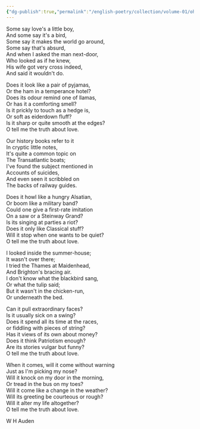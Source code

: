 ```yaml
---
{"dg-publish":true,"permalink":"/english-poetry/collection/volume-01/oh-tell-me-the-truth-about-love/"}
---
```


Some say love's a little boy,  
And some say it's a bird,  
Some say it makes the world go around,  
Some say that's absurd,  
And when I asked the man next-door,  
Who looked as if he knew,  
His wife got very cross indeed,  
And said it wouldn't do.  
  
Does it look like a pair of pyjamas,  
Or the ham in a temperance hotel?  
Does its odour remind one of llamas,  
Or has it a comforting smell?  
Is it prickly to touch as a hedge is,  
Or soft as eiderdown fluff?  
Is it sharp or quite smooth at the edges?  
O tell me the truth about love.  
  
Our history books refer to it  
In cryptic little notes,  
It's quite a common topic on  
The Transatlantic boats;  
I've found the subject mentioned in  
Accounts of suicides,  
And even seen it scribbled on  
The backs of railway guides.  
  
Does it howl like a hungry Alsatian,  
Or boom like a military band?  
Could one give a first-rate imitation  
On a saw or a Steinway Grand?  
Is its singing at parties a riot?  
Does it only like Classical stuff?  
Will it stop when one wants to be quiet?  
O tell me the truth about love.  
  
I looked inside the summer-house;  
It wasn't over there;  
I tried the Thames at Maidenhead,  
And Brighton's bracing air.  
I don't know what the blackbird sang,  
Or what the tulip said;  
But it wasn't in the chicken-run,  
Or underneath the bed.  
  
Can it pull extraordinary faces?  
Is it usually sick on a swing?  
Does it spend all its time at the races,  
or fiddling with pieces of string?  
Has it views of its own about money?  
Does it think Patriotism enough?  
Are its stories vulgar but funny?  
O tell me the truth about love.  
  
When it comes, will it come without warning  
Just as I'm picking my nose?  
Will it knock on my door in the morning,  
Or tread in the bus on my toes?  
Will it come like a change in the weather?  
Will its greeting be courteous or rough?  
Will it alter my life altogether?  
O tell me the truth about love.

W H Auden